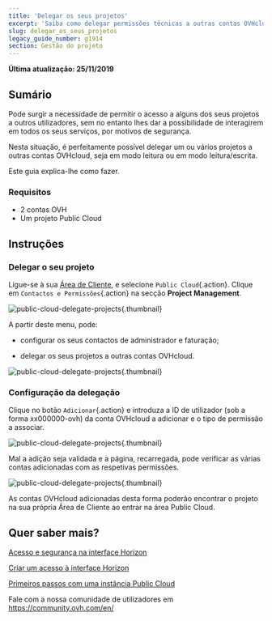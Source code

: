 ```yaml
---
title: 'Delegar os seus projetos'
excerpt: 'Saiba como delegar permissões técnicas a outras contas OVHcloud para um projeto Public Cloud'
slug: delegar_os_seus_projetos
legacy_guide_number: g1914
section: Gestão do projeto
---
```


**Última atualização: 25/11/2019**
 
## Sumário

Pode surgir a necessidade de permitir o acesso a alguns dos seus projetos a outros utilizadores, sem no entanto lhes dar a possibilidade de interagirem em todos os seus serviços, por motivos de segurança. 

Nesta situação, é perfeitamente possível delegar um ou vários projetos a outras contas OVHcloud, seja em modo leitura ou em modo leitura/escrita.

Este guia explica-lhe como fazer.


### Requisitos

- 2 contas OVH
- Um projeto Public Cloud


## Instruções 

### Delegar o seu projeto

Ligue-se à sua [Área de Cliente](https://www.ovhtelecom.fr/manager/), e selecione `Public Cloud`{.action}. Clique em `Contactos e Permissões`{.action} na secção **Project Management**.


![public-cloud-delegate-projects](images/pcidelegateprojects1.png){.thumbnail}

A partir deste menu, pode:

* configurar os seus contactos de administrador e faturação;

* delegar os seus projetos a outras contas OVHcloud.


![public-cloud-delegate-projects](images/pcidelegateprojects2.png){.thumbnail}

### Configuração da delegação

Clique no botão `Adicionar`{.action} e introduza a ID de utilizador (sob a forma xx000000-ovh) da conta OVHcloud a adicionar e o tipo de permissão a associar.

![public-cloud-delegate-projects](images/pcidelegateprojects3.png){.thumbnail}

Mal a adição seja validada e a página, recarregada, pode verificar as várias contas adicionadas com as respetivas permissões.

![public-cloud-delegate-projects](images/pcidelegateprojects4.png){.thumbnail}

As contas OVHcloud adicionadas desta forma poderão encontrar o projeto na sua própria Área de Cliente ao entrar na área Public Cloud.

## Quer saber mais?

[Acesso e segurança na interface Horizon](https://docs.ovh.com/pt/public-cloud/acesso_e_seguranca_na_interface_horizon/)

[Criar um acesso à interface Horizon](https://docs.ovh.com/pt/public-cloud/criar_um_acesso_a_interface_horizon/)

[Primeiros passos com uma instância Public Cloud](https://docs.ovh.com/pt/public-cloud/comecar-com-uma-instancia-public-cloud/)

Fale com a nossa comunidade de utilizadores em <https://community.ovh.com/en/>